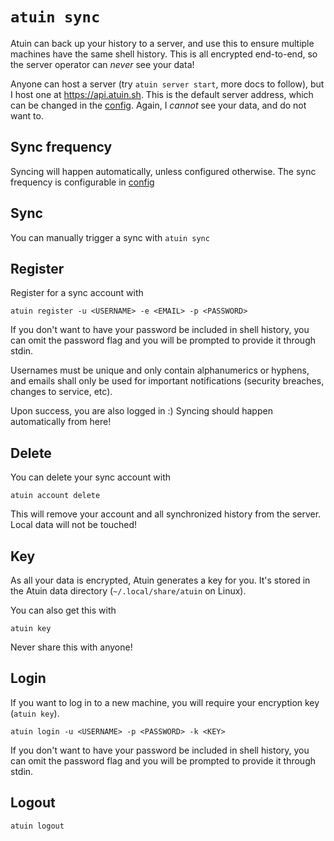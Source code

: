 # `atuin sync`

Atuin can back up your history to a server, and use this to ensure multiple
machines have the same shell history. This is all encrypted end-to-end, so the
server operator can _never_ see your data!

Anyone can host a server (try `atuin server start`, more docs to follow), but I
host one at https://api.atuin.sh. This is the default server address, which can
be changed in the [config](/docs/config/config.md#sync_address). Again, I _cannot_ see your data, and
do not want to.

## Sync frequency

Syncing will happen automatically, unless configured otherwise. The sync
frequency is configurable in [config](/docs/config/config.md#sync_frequency)

## Sync

You can manually trigger a sync with `atuin sync`

## Register

Register for a sync account with

```
atuin register -u <USERNAME> -e <EMAIL> -p <PASSWORD>
```

If you don't want to have your password be included in shell history, you can omit
the password flag and you will be prompted to provide it through stdin.

Usernames must be unique and only contain alphanumerics or hyphens,
and emails shall only be used for important notifications (security breaches, changes to service, etc).

Upon success, you are also logged in :) Syncing should happen automatically from
here!

## Delete

You can delete your sync account with

```
atuin account delete
```

This will remove your account and all synchronized history from the server. Local data will not be touched!

## Key

As all your data is encrypted, Atuin generates a key for you. It's stored in the
Atuin data directory (`~/.local/share/atuin` on Linux).

You can also get this with

```
atuin key
```

Never share this with anyone!

## Login

If you want to log in to a new machine, you will require your encryption key
(`atuin key`).

```
atuin login -u <USERNAME> -p <PASSWORD> -k <KEY>
```

If you don't want to have your password be included in shell history, you can omit
the password flag and you will be prompted to provide it through stdin.

## Logout

```
atuin logout
```

